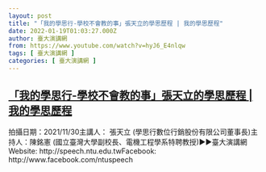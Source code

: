 ```yaml
---
layout: post
title: "「我的學思行-學校不會教的事」張天立的學思歷程 | 我的學思歷程"
date: 2022-01-19T01:03:27.000Z
author: 臺大演講網
from: https://www.youtube.com/watch?v=hyJ6_E4nlqw
tags: [ 臺大演講網 ]
categories: [ 臺大演講網 ]
---
```

<!--1642554207000-->
[「我的學思行-學校不會教的事」張天立的學思歷程 | 我的學思歷程](https://www.youtube.com/watch?v=hyJ6_E4nlqw)
------

<div>
拍攝日期：2021/11/30主講人： 張天立 (學思行數位行銷股份有限公司董事長)主持人：陳銘憲 (國立臺灣大學副校長、電機工程學系特聘教授)►►臺大演講網Website: http://speech.ntu.edu.twFacebook: http://www.facebook.com/ntuspeech
</div>
